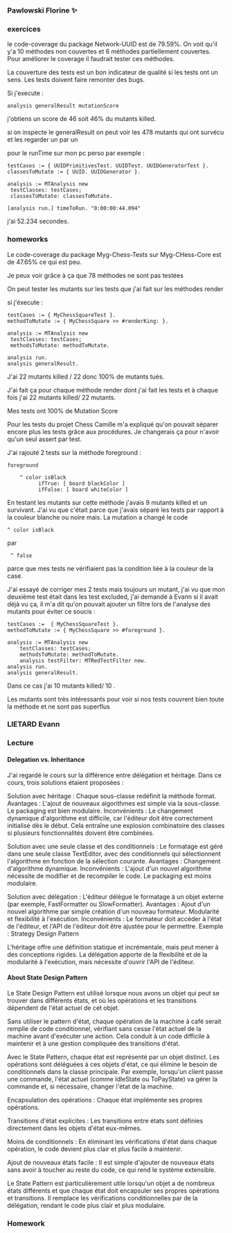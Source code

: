 ### Pawlowski Florine :sparkles:

### exercices 

le code-coverage du package Network-UUID est de 79.59%. 
On voit qu'il y'a 10 méthodes non couvertes et 6 méthodes partiellement couvertes. 
Pour améliorer le coverage il faudrait tester ces méthodes. 

La couverture des tests est un bon indicateur de qualité si les tests ont un sens. Les tests doivent faire remonter des bugs.

Si j'execute : 

```
analysis generalResult mutationScore
```

j'obtiens un score de 46 soit 46% du mutants killed. 

si on inspecte le generalResult on peut voir les 478 mutants qui ont survécu et les regarder un par un 

pour le runTime sur mon pc perso par exemple : 

```
testCases := { UUIDPrimitivesTest. UUIDTest. UUIDGeneratorTest }.
classesToMutate := { UUID. UUIDGenerator }.

analysis := MTAnalysis new
 testClasses: testCases;
 classesToMutate: classesToMutate.

[analysis run.] timeToRun. "0:00:00:44.094"
```

j'ai 52.234 secondes. 

### homeworks 

Le code-coverage du package Myg-Chess-Tests sur Myg-CHess-Core est de 47.65% ce qui est peu. 

Je peux voir grâce à ça que 78 méthodes ne sont pas testées 

On peut tester les mutants sur les tests que j'ai fait sur les méthodes render 

si j'éxecute :

``` 
testCases := { MyChessSquareTest }. 
methodToMutate := { MyChessSquare >> #renderKing: }.

analysis := MTAnalysis new
 testClasses: testCases;
 methodsToMutate: methodToMutate. 

analysis run. 
analysis generalResult.
```

J'ai 22 mutants killed / 22 donc 100% de mutants tués. 

J'ai fait ça pour chaque méthode render dont j'ai fait les tests et à chaque fois j'ai 22 mutants killed/ 22 mutants. 

Mes tests ont 100% de Mutation Score


Pour les tests du projet Chess Camille m'a expliqué qu'on pouvait séparer encore plus les tests grâce aux procédures. Je changerais ça pour n'avoir qu'un seul assert par test. 

J'ai rajouté 2 tests sur la méthode foreground : 

```
foreground

	^ color isBlack
		  ifTrue: [ board blackColor ]
		  ifFalse: [ board whiteColor ]
```


En testant les mutants sur cette méthode j'avais 9 mutants killed et un survivant. J'ai vu que c'était parce que j'avais séparé les tests par rapport à la couleur blanche ou noire mais.
La mutation a changé le code


``` ^ color isBlack ```


par


``` ^ false```


parce que mes tests ne vérifiaient pas la condition liée à la couleur de la case.

J'ai essayé de corriger mes 2 tests mais toujours un mutant, j'ai vu que mon deuxième test était dans les test excluded, j'ai demandé à Evann si il avait déjà vu ça, il m'a dit qu'on pouvait ajouter un filtre lors de l'analyse des mutants pour éviter ce soucis : 
```
testCases :=  { MyChessSquareTest }.
methodToMutate := { MyChessSquare >> #foreground }.

analysis := MTAnalysis new
    testClasses: testCases;
    methodsToMutate: methodToMutate.
    analysis testFilter: MTRedTestFilter new.
analysis run.
analysis generalResult.
```
Dans ce cas j'ai 10 mutants killed/ 10 .

Les mutants sont très intéressants pour voir si nos tests couvrent bien toute la méthode et ne sont pas superflus 

### LIETARD Evann
### Lecture 
#### Delegation vs. Inheritance
J'ai regardé le cours sur la différence entre délégation et héritage.
Dans ce cours, trois solutions étaient proposées :

Solution avec héritage :
Chaque sous-classe redéfinit la méthode format.
Avantages : L'ajout de nouveaux algorithmes est simple via la sous-classe. Le packaging est bien modulaire.
Inconvénients : Le changement dynamique d'algorithme est difficile, car l'éditeur doit être correctement initialisé dès le début. Cela entraîne une explosion combinatoire des classes si plusieurs fonctionnalités doivent être combinées.

Solution avec une seule classe et des conditionnels :
Le formatage est géré dans une seule classe TextEditor, avec des conditionnels qui sélectionnent l'algorithme en fonction de la sélection courante.
Avantages : Changement d'algorithme dynamique.
Inconvénients : L'ajout d'un nouvel algorithme nécessite de modifier et de recompiler le code. Le packaging est moins modulaire.

Solution avec délégation :
L'éditeur délègue le formatage à un objet externe (par exemple, FastFormatter ou SlowFormatter).
Avantages : Ajout d'un nouvel algorithme par simple création d'un nouveau formateur. Modularité et flexibilité à l'exécution.
Inconvénients : Le formateur doit accéder à l'état de l'éditeur, et l'API de l'éditeur doit être ajustée pour le permettre.
Exemple : Strategy Design Pattern

L'héritage offre une définition statique et incrémentale, mais peut mener à des conceptions rigides.
La délégation apporte de la flexibilité et de la modularité à l'exécution, mais nécessite d'ouvrir l'API de l'éditeur.

#### About State Design Pattern
Le State Design Pattern est utilisé lorsque nous avons un objet qui peut se trouver dans différents états, et où les opérations et les transitions dépendent de l'état actuel de cet objet. 

Sans utiliser le pattern d'état, chaque opération de la machine à café serait remplie de code conditionnel, vérifiant sans cesse l'état actuel de la machine avant d'exécuter une action. Cela conduit à un code difficile à maintenir et à une gestion compliquée des transitions d'état.

Avec le State Pattern, chaque état est représenté par un objet distinct. Les opérations sont déléguées à ces objets d'état, ce qui élimine le besoin de conditionnels dans la classe principale. Par exemple, lorsqu'un client passe une commande, l'état actuel (comme IdleState ou ToPayState) va gérer la commande et, si nécessaire, changer l'état de la machine.

Encapsulation des opérations : Chaque état implémente ses propres opérations.

Transitions d'état explicites : Les transitions entre états sont définies directement dans les objets d'état eux-mêmes.

Moins de conditionnels : En éliminant les vérifications d'état dans chaque opération, le code devient plus clair et plus facile à maintenir.

Ajout de nouveaux états facile : Il est simple d'ajouter de nouveaux états sans avoir à toucher au reste du code, ce qui rend le système extensible.

Le State Pattern est particulièrement utile lorsqu'un objet a de nombreux états différents et que chaque état doit encapsuler ses propres opérations et transitions. Il remplace les vérifications conditionnelles par de la délégation, rendant le code plus clair et plus modulaire.

### Homework
